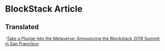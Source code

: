 # BlockStack Article

## Translated
-[Take a Plunge Into the Metaverse: Announcing the Blockstack 2019 Summit in San Francisco]()